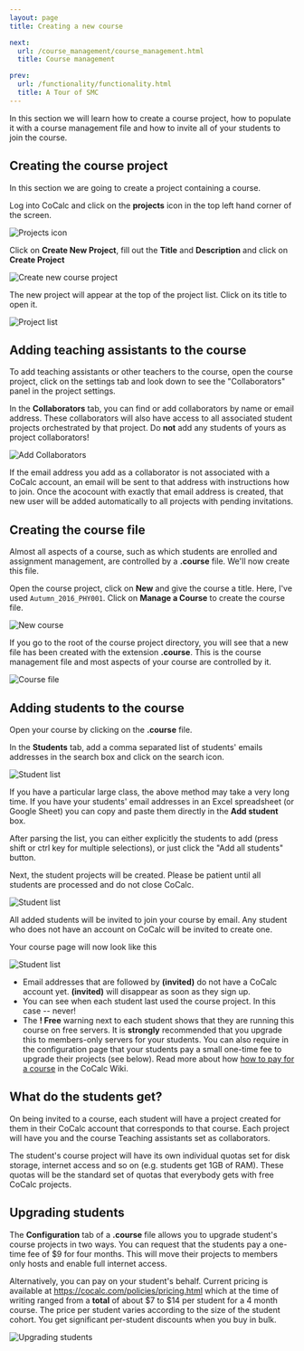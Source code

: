 ```yaml
---
layout: page
title: Creating a new course

next:
  url: /course_management/course_management.html
  title: Course management

prev:
  url: /functionality/functionality.html
  title: A Tour of SMC
---
```


In this section we will learn how to create a course project, how to populate it with a course management file and how to invite all of your students to join the course.

## Creating the course project

In this section we are going to create a project containing a course.

Log into CoCalc and click on the **projects** icon in the top left hand corner of the screen.

![Projects icon](./assets/projects-cc.png)

Click on **Create New Project**, fill out the **Title** and **Description** and click on **Create Project**

![Create new course project](./assets/create_new_course_project.png )

The new project will appear at the top of the project list. Click on its  title to open it.

![Project list](assets/course_list.png)

## Adding teaching assistants to the course

To add teaching assistants or other teachers to the course, open the course project, click on the settings tab and look down to see the "Collaborators" panel in the project settings.

In the **Collaborators** tab, you can find or add collaborators by name or email address.
These collaborators will also have access to all associated student projects orchestrated by that project.
Do **not** add any students of yours as project collaborators!

![Add Collaborators](assets/collaborators.png)

If the email address you add as a collaborator is not associated with a CoCalc account,
an email will be sent to that address with instructions how to join.
Once the acocount with exactly that email address is created, that new user will be added automatically to all projects with pending invitations.

## Creating the course file

Almost all aspects of a course, such as which students are enrolled and assignment management, are controlled by a **.course** file. We'll now create this file.

Open the course project, click on **New** and give the course a title.
Here, I've used `Autumn_2016_PHY001`.
Click on **Manage a Course** to create the course file.

![New course](./assets/new_managecourse.png)

If you go to the root of the course project directory, you will see that a new file has been created with the extension **.course**. This is the course management file and most aspects of your course are controlled by it.

![Course file](assets/course_file.png)

## Adding students to the course

Open your course by clicking on the **.course** file.

In the **Students** tab, add a comma separated list of students' emails addresses in the search box and click on the search icon.

![Student list](./assets/student_list.png)

If you have a particular large class, the above method may take a very long time. If you have your students' email addresses in an Excel spreadsheet (or Google Sheet) you can copy and paste them directly in the **Add student** box.

After parsing the list, you can either explicitly the students to add (press shift or ctrl key for multiple selections),
or just click the "Add all students" button.

Next, the student projects will be created. Please be patient until all students are processed and do not close CoCalc.

![Student list](./assets/student_list2.png)

All added students will be invited to join your course by email.
Any student who does not have an account on CoCalc will be invited to create one.

Your course page will now look like this

![Student list](./assets/student_list3.png)

* Email addresses that are followed by **(invited)** do not have a CoCalc account yet.
  **(invited)** will disappear as soon as they sign up.
* You can see when each student last used the course project. In this case -- never!
* The **! Free** warning next to each student shows that they are running this course on free servers. It is **strongly** recommended that you upgrade this to members-only servers for your students.  You can also require in the configuration page that your students pay a small one-time fee to upgrade their projects (see below). Read more about how [how to pay for a course](https://github.com/sagemathinc/cocalc/wiki/prof-pay) in the CoCalc Wiki.

## What do the students get?

On being invited to a course, each student will have a project created for them in their CoCalc account that corresponds to that course. Each project will have you and the course Teaching assistants set as collaborators.

The student's course project will have its own individual quotas set for disk storage, internet access and so on (e.g. students get 1GB of RAM). These quotas will be the standard set of quotas that everybody gets with free CoCalc projects.

## Upgrading students

The **Configuration** tab of a **.course** file allows you to upgrade student's course projects in two ways.
You can request that the students pay a one-time fee of $9 for four months.
This will move their projects to members only hosts and enable full internet access.

Alternatively, you can pay on your student's behalf.
Current pricing is available at <https://cocalc.com/policies/pricing.html> which at the time of writing ranged from a **total** of about $7 to $14 per student for a 4 month course.
The price per student varies according to the size of the student cohort. You get significant per-student discounts when you buy in bulk.

![Upgrading students](./assets/upgrading_students.png)

